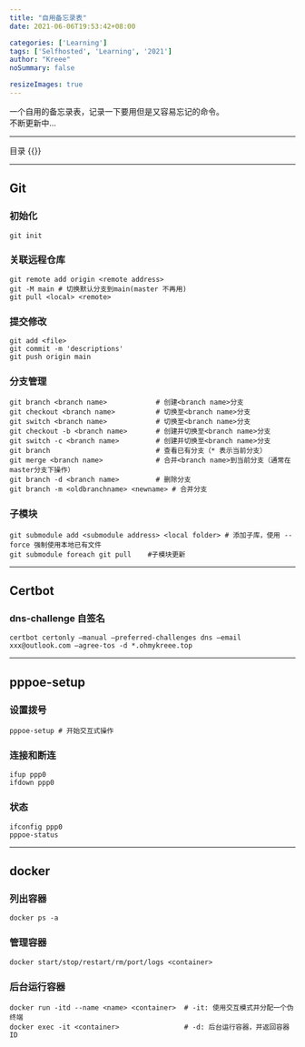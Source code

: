 ```yaml
---
title: "自用备忘录表"
date: 2021-06-06T19:53:42+08:00

categories: ['Learning']
tags: ['Selfhosted', 'Learning', '2021']
author: "Kreee"
noSummary: false

resizeImages: true
---
```

一个自用的备忘录表，记录一下要用但是又容易忘记的命令。   
不断更新中...

<!--more-->
-----
目录
{{<toc>}}

-----

## Git
### 初始化
```
git init
```
### 关联远程仓库
```
git remote add origin <remote address>
git -M main # 切换默认分支到main(master 不再用)
git pull <local> <remote>
```
### 提交修改
```
git add <file>
git commit -m 'descriptions'
git push origin main
```
### 分支管理
```
git branch <branch name>            # 创建<branch name>分支
git checkout <branch name>          # 切换至<branch name>分支
git switch <branch name>            # 切换至<branch name>分支
git checkout -b <branch name>       # 创建并切换至<branch name>分支
git switch -c <branch name>         # 创建并切换至<branch name>分支
git branch                          # 查看已有分支（* 表示当前分支）
git merge <branch name>             # 合并<branch name>到当前分支（通常在master分支下操作）
git branch -d <branch name>         # 删除分支
git branch -m <oldbranchname> <newname> # 合并分支
```
### 子模块
```
git submodule add <submodule address> <local folder> # 添加子库，使用 --force 强制使用本地已有文件
git submodule foreach git pull    #子模块更新
```

-----
## Certbot
### dns-challenge 自签名
```
certbot certonly –manual –preferred-challenges dns –email xxx@outlook.com –agree-tos -d *.ohmykreee.top
```

-----
## pppoe-setup
### 设置拨号
```
pppoe-setup # 开始交互式操作
```
### 连接和断连
```
ifup ppp0
ifdown ppp0
```
### 状态
```
ifconfig ppp0
pppoe-status
```

-----
## docker
### 列出容器
```
docker ps -a
```
### 管理容器
```
docker start/stop/restart/rm/port/logs <container>
```
### 后台运行容器
```
docker run -itd --name <name> <container>  # -it: 使用交互模式并分配一个伪终端
docker exec -it <container>                # -d: 后台运行容器，并返回容器ID
```